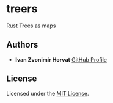 # treers
Rust Trees as maps

## Authors

* **Ivan Zvonimir Horvat** [GitHub Profile](https://github.com/Horki/)

## License

Licensed under the [MIT License](LICENSE).
